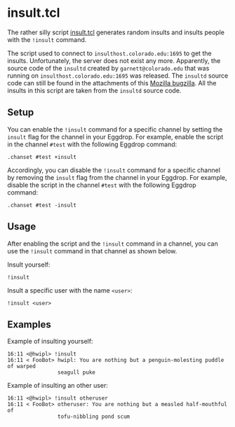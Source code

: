 # insult.tcl

The rather silly script [insult.tcl](insult.tcl) generates random insults and
insults people with the `!insult` command.

The script used to connect to `insulthost.colorado.edu:1695` to get the
insults. Unfortunately, the server does not exist any more. Apparently, the
source code of the `insultd` created by `garnett@colorado.edu` that was running
on `insulthost.colorado.edu:1695` was released. The `insultd` source code can
still be found in the attachments of this [Mozilla
bugzilla](https://bugzilla.mozilla.org/show_bug.cgi?id=204356). All the insults
in this script are taken from the `insultd` source code.

## Setup

You can enable the `!insult` command for a specific channel by setting the
`insult` flag for the channel in your Eggdrop. For example, enable the script
in the channel `#test` with the following Eggdrop command:

```
.chanset #test +insult
```

Accordingly, you can disable the `!insult` command for a specific channel by
removing the `insult` flag from the channel in your Eggdrop. For example,
disable the script in the channel `#test` with the following Eggdrop command:

```
.chanset #test -insult
```

## Usage

After enabling the script and the `!insult` command in a channel, you can use
the `!insult` command in that channel as shown below.

Insult yourself:

```
!insult
```

Insult a specific user with the name `<user>`:

```
!insult <user>
```

## Examples

Example of insulting yourself:

```
16:11 <@hwipl> !insult
16:11 < FooBot> hwipl: You are nothing but a penguin-molesting puddle of warped
                seagull puke
```

Example of insulting an other user:

```
16:11 <@hwipl> !insult otheruser
16:11 < FooBot> otheruser: You are nothing but a measled half-mouthful of
                tofu-nibbling pond scum
```
